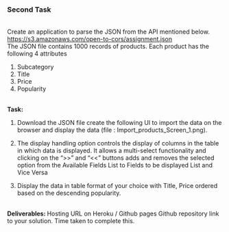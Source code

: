 <b> <h3> Second Task</h3> </b>
<br>
Create an application to parse the JSON from the API mentioned below.
https://s3.amazonaws.com/open-to-cors/assignment.json
<br>
The JSON file contains 1000 records of products. Each product has the following 4 attributes
 
1. Subcategory
2. Title
3. Price
4. Popularity 

<br>
<b>Task: </b>

1. Download the JSON file create the following UI to import the data on the browser and display the data (file : Import_products_Screen_1.png). 

2. The display handling option controls the display of columns in the table in which data is displayed. It allows a multi-select functionality and clicking on the “>>” and “<<” buttons adds and removes the selected option from the Available Fields List to Fields to be displayed List and Vice Versa

3. Display the data in table format of your choice with Title, Price ordered based on the descending popularity.

<br>
<b> Deliverables: </b>
Hosting URL on Heroku / Github pages
Github repository link to your solution.
Time taken to complete this.

